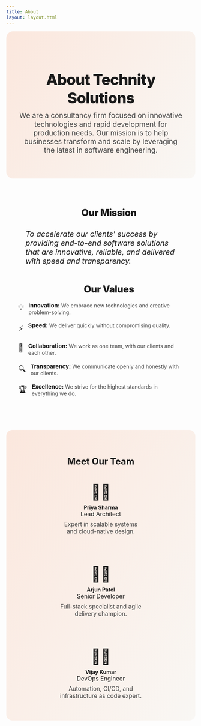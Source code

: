 ```yaml
---
title: About
layout: layout.html
---
```


<section style="background:linear-gradient(120deg,#fbe7dd 0%,#f9f7f4 100%);border-radius:18px;box-shadow:0 4px 24px var(--shadow);padding:3rem 2rem 2.5rem 2rem;margin-bottom:2.5rem;max-width:1000px;margin-left:auto;margin-right:auto;text-align:center;position:relative;overflow:hidden;">
  <h1 style="color:var(--primary-dark);font-size:2.5rem;font-weight:800;margin-bottom:0.7rem;letter-spacing:-1px;">About Technity Solutions</h1>
  <p style="max-width:700px;margin:0 auto 1.5rem auto;color:#444;font-size:1.18rem;">We are a consultancy firm focused on innovative technologies and rapid development for production needs. Our mission is to help businesses transform and scale by leveraging the latest in software engineering.</p>
  <span class="hero-bg-shape hero-bg-shape1"></span>
  <span class="hero-bg-shape hero-bg-shape2"></span>
</section>

<section style="background:var(--surface);border-radius:16px;box-shadow:0 2px 12px var(--shadow);padding:2.2rem 2rem 1.5rem 2rem;margin-bottom:2.5rem;max-width:900px;margin-left:auto;margin-right:auto;">
  <div style="display:flex;align-items:center;gap:0.7rem;justify-content:center;margin-bottom:1.2rem;">
    <span style="display:inline-block;width:32px;height:6px;background:linear-gradient(90deg,var(--primary),var(--primary-dark));border-radius:3px;"></span>
    <h2 style="color:var(--primary-dark);font-size:1.6rem;font-weight:800;margin:0;text-align:center;letter-spacing:-0.5px;">Our Mission</h2>
  </div>
  <blockquote style="font-size:1.25rem;font-style:italic;color:var(--primary-dark);border-left:4px solid var(--primary);margin:0 auto 2.2rem auto;padding:0.7rem 0 0.7rem 1.2rem;max-width:600px;background:none;">To accelerate our clients' success by providing end-to-end software solutions that are innovative, reliable, and delivered with speed and transparency.</blockquote>
  <div style="display:flex;align-items:center;gap:0.7rem;justify-content:center;margin-bottom:1.2rem;">
    <span style="display:inline-block;width:32px;height:6px;background:linear-gradient(90deg,var(--primary),var(--primary-dark));border-radius:3px;"></span>
    <h2 style="color:var(--primary-dark);font-size:1.6rem;font-weight:800;margin:0;text-align:center;letter-spacing:-0.5px;">Our Values</h2>
  </div>
  <ul style="max-width:700px;margin:0 auto 1.5rem auto;list-style:none;padding:0;display:flex;flex-direction:column;gap:1.1rem;">
    <li style="display:flex;align-items:flex-start;gap:0.9em;">
      <span style="font-size:1.5em;margin-top:0.1em;color:var(--primary);">💡</span>
      <div><b style="color:var(--primary-dark);font-size:1.08em;">Innovation:</b> <span style="color:#444;">We embrace new technologies and creative problem-solving.</span></div>
    </li>
    <li style="display:flex;align-items:flex-start;gap:0.9em;">
      <span style="font-size:1.5em;margin-top:0.1em;color:var(--primary-dark);">⚡</span>
      <div><b style="color:var(--primary-dark);font-size:1.08em;">Speed:</b> <span style="color:#444;">We deliver quickly without compromising quality.</span></div>
    </li>
    <li style="display:flex;align-items:flex-start;gap:0.9em;">
      <span style="font-size:1.5em;margin-top:0.1em;color:var(--primary-dark);">🤝</span>
      <div><b style="color:var(--primary-dark);font-size:1.08em;">Collaboration:</b> <span style="color:#444;">We work as one team, with our clients and each other.</span></div>
    </li>
    <li style="display:flex;align-items:flex-start;gap:0.9em;">
      <span style="font-size:1.5em;margin-top:0.1em;color:var(--primary);">🔍</span>
      <div><b style="color:var(--primary-dark);font-size:1.08em;">Transparency:</b> <span style="color:#444;">We communicate openly and honestly with our clients.</span></div>
    </li>
    <li style="display:flex;align-items:flex-start;gap:0.9em;">
      <span style="font-size:1.5em;margin-top:0.1em;color:var(--primary);">🏆</span>
      <div><b style="color:var(--primary-dark);font-size:1.08em;">Excellence:</b> <span style="color:#444;">We strive for the highest standards in everything we do.</span></div>
    </li>
  </ul>
</section>

<section style="background:linear-gradient(120deg,#fbe7dd 0%,#f9f7f4 100%);border-radius:16px;box-shadow:0 2px 12px var(--shadow);padding:2.2rem 2rem 2rem 2rem;margin-bottom:2.5rem;max-width:900px;margin-left:auto;margin-right:auto;">
  <h2 style="color:var(--primary-dark);font-size:1.5rem;font-weight:700;margin-bottom:1.2rem;text-align:center;">Meet Our Team</h2>
  <div style="display:grid;grid-template-columns:repeat(auto-fit,minmax(220px,1fr));gap:2rem;justify-items:center;">
    <div style="background:var(--surface);border-radius:12px;box-shadow:0 2px 8px var(--shadow);padding:1.5rem 1rem;text-align:center;max-width:220px;">
      <div style="font-size:2.5rem;margin-bottom:0.5rem;">👩‍💻</div>
      <div style="font-weight:700;color:var(--primary);">Priya Sharma</div>
      <div style="color:var(--muted);font-size:0.98rem;">Lead Architect</div>
      <div style="color:#444;font-size:0.97rem;margin-top:0.5rem;">Expert in scalable systems and cloud-native design.</div>
    </div>
    <div style="background:var(--surface);border-radius:12px;box-shadow:0 2px 8px var(--shadow);padding:1.5rem 1rem;text-align:center;max-width:220px;">
      <div style="font-size:2.5rem;margin-bottom:0.5rem;">🧑‍💻</div>
      <div style="font-weight:700;color:var(--primary);">Arjun Patel</div>
      <div style="color:var(--muted);font-size:0.98rem;">Senior Developer</div>
      <div style="color:#444;font-size:0.97rem;margin-top:0.5rem;">Full-stack specialist and agile delivery champion.</div>
    </div>
    <div style="background:var(--surface);border-radius:12px;box-shadow:0 2px 8px var(--shadow);padding:1.5rem 1rem;text-align:center;max-width:220px;">
      <div style="font-size:2.5rem;margin-bottom:0.5rem;">👨‍💼</div>
      <div style="font-weight:700;color:var(--primary);">Vijay Kumar</div>
      <div style="color:var(--muted);font-size:0.98rem;">DevOps Engineer</div>
      <div style="color:#444;font-size:0.97rem;margin-top:0.5rem;">Automation, CI/CD, and infrastructure as code expert.</div>
    </div>
  </div>
</section> 